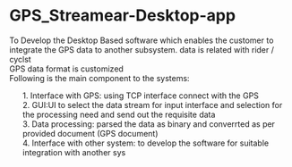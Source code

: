 # GPS_Streamear-Desktop-app
To Develop the Desktop Based software which enables the customer to integrate the GPS data to another subsystem.
data is related with rider / cyclst <br>
GPS data format is customized 
<br>
Following is the main component to the systems:


<ul>
1. Interface with GPS: using TCP interface connect with the GPS  <br>
2. GUI:UI to select the data stream for input interface and selection for the processing need and send out the requisite data<br>
3. Data processing:  parsed the data as binary and converrted as per provided document (GPS document)<br>
4. Interface with other system: to develop the software for suitable integration with another sys <br>
</ul>

